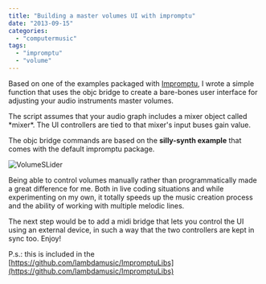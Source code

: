 ```yaml
---
title: "Building a master volumes UI with impromptu"
date: "2013-09-15"
categories: 
  - "computermusic"
tags: 
  - "impromptu"
  - "volume"
---
```


Based on one of the examples packaged with [Impromptu](http://impromptu.moso.com.au/), I wrote a simple function that uses the objc bridge to create a bare-bones user interface for adjusting your audio instruments master volumes.

The script assumes that your audio graph includes a mixer object called \*mixer\*. The UI controllers are tied to that mixer's input buses gain value.

The objc bridge commands are based on the **silly-synth example** that comes with the default impromptu package.

![VolumeSLider](/media/static/blog_img/volumeSLider1.png)

Being able to control volumes manually rather than programmatically made a great difference for me. Both in live coding situations and while experimenting on my own, it totally speeds up the music creation process and the ability of working with multiple melodic lines.

The next step would be to add a midi bridge that lets you control the UI using an external device, in such a way that the two controllers are kept in sync too. Enjoy!

<script src="https://gist.github.com/lambdamusic/6570105.js"></script>

P.s.: this is included in the [https://github.com/lambdamusic/ImpromptuLibs](https://github.com/lambdamusic/ImpromptuLibs)
